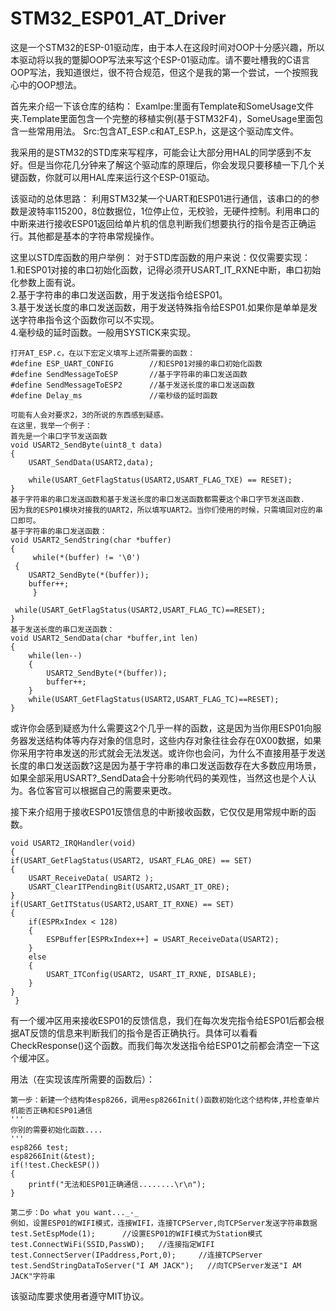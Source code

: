 # STM32_ESP01_AT_Driver



这是一个STM32的ESP-01驱动库，由于本人在这段时间对OOP十分感兴趣，所以本驱动将以我的蹩脚OOP写法来写这个ESP-01驱动库。请不要吐槽我的C语言OOP写法，我知道很烂，很不符合规范，但这个是我的第一个尝试，一个按照我心中的OOP想法。

首先来介绍一下该仓库的结构：
Examlpe:里面有Template和SomeUsage文件夹.Template里面包含一个完整的移植实例(基于STM32F4)，SomeUsage里面包含一些常用用法。
Src:包含AT_ESP.c和AT_ESP.h，这是这个驱动库文件。

我采用的是STM32的STD库来写程序，可能会让大部分用HAL的同学感到不友好。但是当你花几分钟来了解这个驱动库的原理后，你会发现只要移植一下几个关键函数，你就可以用HAL库来运行这个ESP-01驱动。

该驱动的总体思路：
    利用STM32某一个UART和ESP01进行通信，该串口的的参数是波特率115200，8位数据位，1位停止位，无校验，无硬件控制。利用串口的中断来进行接收ESP01返回给单片机的信息判断我们想要执行的指令是否正确运行。其他都是基本的字符串常规操作。


这里以STD库函数的用户举例：
    对于STD库函数的用户来说：仅仅需要实现：      
    1.和ESP01对接的串口初始化函数，记得必须开USART_IT_RXNE中断，串口初始化参数上面有说。       
    2.基于字符串的串口发送函数，用于发送指令给ESP01。     
    3.基于发送长度的串口发送函数，用于发送特殊指令给ESP01.如果你是单单是发送字符串指令这个函数你可以不实现。      
    4.毫秒级的延时函数。一般用SYSTICK来实现。     
    
  
    打开AT_ESP.c，在以下宏定义填写上述所需要的函数：
    #define ESP_UART_CONFIG        //和ESP01对接的串口初始化函数
    #define SendMessageToESP       //基于字符串的串口发送函数
    #define SendMessageToESP2      //基于发送长度的串口发送函数
    #define Delay_ms               //毫秒级的延时函数
    
    可能有人会对要求2，3的所说的东西感到疑惑。
    在这里，我举一个例子：
    首先是一个串口字节发送函数
    void USART2_SendByte(uint8_t data)
    {
    	USART_SendData(USART2,data);

    	while(USART_GetFlagStatus(USART2,USART_FLAG_TXE) == RESET);
    }
    基于字符串的串口发送函数和基于发送长度的串口发送函数都需要这个串口字节发送函数.
    因为我的ESP01模块对接我的UART2，所以填写UART2。当你们使用的时候，只需填回对应的串口即可。
    基于字符串的串口发送函数：
    void USART2_SendString(char *buffer)
    {
         while(*(buffer) != '\0')
	 {
	    USART2_SendByte(*(buffer));
	    buffer++;
         }
	
	 while(USART_GetFlagStatus(USART2,USART_FLAG_TC)==RESET);
    }
    基于发送长度的串口发送函数：
    void USART2_SendData(char *buffer,int len)
    {
        while(len--)
        {
            USART2_SendByte(*(buffer));
            buffer++;
        }
        while(USART_GetFlagStatus(USART2,USART_FLAG_TC)==RESET);
    }
    
   或许你会感到疑惑为什么需要这2个几乎一样的函数，这是因为当你用ESP01向服务器发送结构体等内存对象的信息时，这些内存对象往往会存在0X00数据，如果你采用字符串发送的形式就会无法发送。或许你也会问，为什么不直接用基于发送长度的串口发送函数?这是因为基于字符串的串口发送函数存在大多数应用场景，如果全部采用USART?_SendData会十分影响代码的美观性，当然这也是个人认为。各位客官可以根据自己的需要来更改。       
   
   接下来介绍用于接收ESP01反馈信息的中断接收函数，它仅仅是用常规中断的函数。
   
    void USART2_IRQHandler(void)
    {
	if(USART_GetFlagStatus(USART2, USART_FLAG_ORE) == SET)
	{
		USART_ReceiveData( USART2 );
		USART_ClearITPendingBit(USART2,USART_IT_ORE);
	}
	if(USART_GetITStatus(USART2,USART_IT_RXNE) == SET)
	{
		if(ESPRxIndex < 128)
		{
			ESPBuffer[ESPRxIndex++] = USART_ReceiveData(USART2);
		}
		else
		{
			USART_ITConfig(USART2, USART_IT_RXNE, DISABLE);
		}
	}
     }  
     
     
   有一个缓冲区用来接收ESP01的反馈信息，我们在每次发完指令给ESP01后都会根据AT反馈的信息来判断我们的指令是否正确执行。具体可以看看CheckResponse()这个函数。而我们每次发送指令给ESP01之前都会清空一下这个缓冲区。
   
   
用法（在实现该库所需要的函数后）：
    
    第一步：新建一个结构体esp8266，调用esp8266Init()函数初始化这个结构体,并检查单片机能否正确和ESP01通信
    '''
    你别的需要初始化函数....
    '''
    esp8266 test;
    esp8266Init(&test);
    if(!test.CheckESP())
    {
    	printf("无法和ESP01正确通信........\r\n");
    }
    
    第二步：Do what you want..._-_
    例如，设置ESP01的WIFI模式，连接WIFI，连接TCPServer,向TCPServer发送字符串数据
    test.SetEspMode(1);      //设置ESP01的WIFI模式为Station模式
    test.ConnectWiFi(SSID,PassWD);   //连接指定WIFI
    test.ConnectServer(IPaddress,Port,0);     //连接TCPServer
    test.SendStringDataToServer("I AM JACK");   //向TCPServer发送"I AM JACK"字符串
    
    
    
    
该驱动库要求使用者遵守MIT协议。
    
    
    
    
